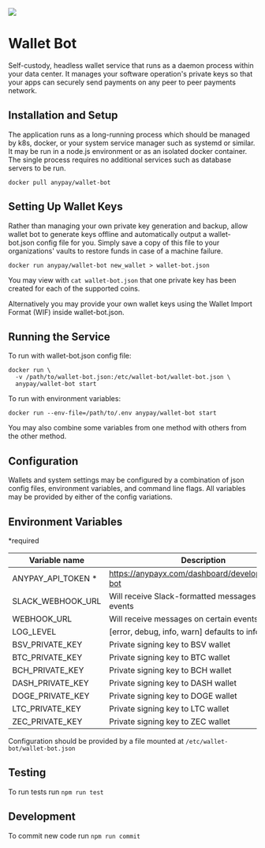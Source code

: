 ![](https://doge.bitcoinfiles.org/ea8205469186c12f6b23866d3ef50ab84f6f6b82dab43075e0229ab32ca6f5bc)

# Wallet Bot

Self-custody, headless wallet service that runs as a daemon process within your data center. It manages your software operation's private keys so that your apps can securely send payments on any peer to peer payments network.

## Installation and Setup

The application runs as a long-running process which should be managed by k8s, docker, or your system service manager such as systemd or similar. It may be run in a node.js environment or as an isolated docker container. The single process requires no additional services such as database servers to be run.


`docker pull anypay/wallet-bot`

## Setting Up Wallet Keys

Rather than managing your own private key generation and backup, allow wallet bot to generate keys offline and automatically output a wallet-bot.json config file for you. Simply save a copy of this file to your organizations' vaults to restore funds in case of a machine failure.



```
docker run anypay/wallet-bot new_wallet > wallet-bot.json
```

You may view with `cat wallet-bot.json` that one private key has been created for each of the supported coins.

Alternatively you may provide your own wallet keys using the Wallet Import Format (WIF) inside wallet-bot.json.

## Running the Service

To run with wallet-bot.json config file:


```
docker run \
  -v /path/to/wallet-bot.json:/etc/wallet-bot/wallet-bot.json \
  anypay/wallet-bot start
```

To run with environment variables:

```
docker run --env-file=/path/to/.env anypay/wallet-bot start
```

You may also combine some variables from one method with others from the other method.
## Configuration

Wallets and system settings may be configured by a combination of json config files, environment variables, and command line flags. All variables may be provided by either of the config variations.

## Environment Variables

*required

| Variable name                         | Description                   |
|---------------------------------------|-------------------------------|
| ANYPAY_API\_TOKEN *                     | https://anypayx.com/dashboard/developer/wallet-bot |
| SLACK_WEBHOOK\_URL							| Will receive Slack-formatted messages on certain events |
| WEBHOOK_URL									| Will receive messages on certain events |
| LOG_LEVEL									| [error, debug, info, warn] defaults to info |
| BSV_PRIVATE\_KEY                       | Private signing key to BSV wallet      |
| BTC_PRIVATE\_KEY      						| Private signing key to BTC wallet            |
| BCH_PRIVATE\_KEY      						| Private signing key to BCH wallet           |
| DASH_PRIVATE\_KEY      					| Private signing key to DASH wallet           |
| DOGE_PRIVATE\_KEY      					| Private signing key to DOGE wallet           |
| LTC_PRIVATE\_KEY      						| Private signing key to LTC wallet           |
| ZEC_PRIVATE\_KEY      						| Private signing key to ZEC wallet           |



Configuration should be provided by a file mounted at `/etc/wallet-bot/wallet-bot.json`


## Testing

To run tests run `npm run test`

## Development

To commit new code run `npm run commit`



